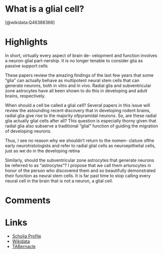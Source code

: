 
What is a glial cell?
=====================
  
  [@wikidata:Q46388366]  

# Highlights
In short, virtually every aspect of brain de- velopment and function involves a neuron-glial part-nership. It is no longer tenable to consider glia as passive support cells

These papers review the amazing findings of the last few years that some “glia” can actually behave as multipotent neural stem cells that can generate neurons, both in vitro and in vivo. Radial glia and subventricular zone astrocytes have all been shown to do this in developing and adult brains, respectively.

When should a cell be called a glial cell? Several papers in this issue will review the astounding recent discovery that in developing rodent brains, radial glia give rise to the majority ofpyramidal neurons. So, are these radial glia actually glial cells after all? This question is especially thorny given that radial glia also subserve a traditional “glial” function of guiding the migration of developing neurons.

Thus, I see no reason why we shouldn’t return to the nomen- clature ofthe early neurohistologists and refer to radial glial cells as neuroepithelial cells, just as we do in the developing retina

Similarly, should the subventricular zone astrocytes that generate neurons be referred to as “astrocytes”? I propose that we call them arturocytes in honor of the person who discovered them and so beautifully demonstrated their function as neural stem cells. It is far past time to stop calling every neural cell in the brain that is not a neuron, a glial cell.

# Comments

# Links
  
 * [Scholia Profile](https://scholia.toolforge.org/work/Q46388366)  
 * [Wikidata](https://www.wikidata.org/wiki/Q46388366)  
 * [TABernacle](https://tabernacle.toolforge.org/?#/tab/manual/Q46388366/P921%3BP4510)  
